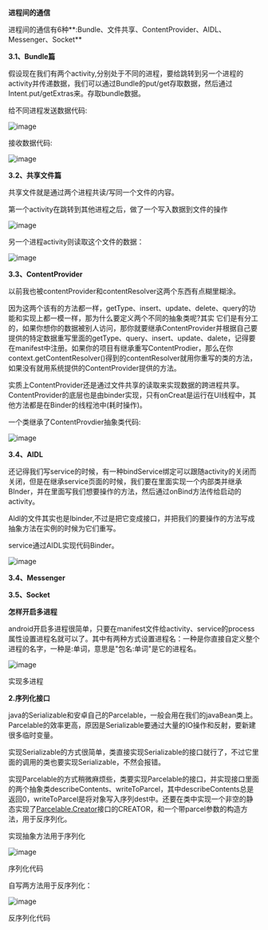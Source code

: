 **进程间的通信**

进程间的通信有6种**:Bundle、文件共享、ContentProvider、AIDL、Messenger、Socket**

**3.1、Bundle篇** 

假设现在我们有两个activity,分别处于不同的进程，要给跳转到另一个进程的activity并传递数据，我们可以通过Bundle的put/get存取数据，然后通过Intent.put/getExtras来。存取bundle数据。

给不同进程发送数据代码:

![image](https://upload-images.jianshu.io/upload_images/7730759-8a85d5b7c59ac213.png?imageMogr2/auto-orient/strip%7CimageView2/2/w/1240)

接收数据代码:

![image](https://upload-images.jianshu.io/upload_images/7730759-b51c17ba1576d45a.png?imageMogr2/auto-orient/strip%7CimageView2/2/w/1240)

**3.2、共享文件篇**

共享文件就是通过两个进程共读/写同一个文件的内容。

第一个activity在跳转到其他进程之后，做了一个写入数据到文件的操作

![image](https://upload-images.jianshu.io/upload_images/7730759-1fc2019ffe84044a.png?imageMogr2/auto-orient/strip%7CimageView2/2/w/1240)

另一个进程activity则读取这个文件的数据：

![image](https://upload-images.jianshu.io/upload_images/7730759-f7ad5534e1321453.png?imageMogr2/auto-orient/strip%7CimageView2/2/w/1240)

**3.3、ContentProvider**

以前我也被contentProvider和contentResolver这两个东西有点糊里糊涂。

因为这两个该有的方法都一样，getType、insert、update、delete、query的功能和实现上都一模一样，那为什么要定义两个不同的抽象类呢?其实 它们是有分工的，如果你想你的数据被别人访问，那你就要继承ContentProvider并根据自己要提供的特定数据重写里面的getType、query、insert、update、dalete，记得要在manifest中注册。如果你的项目有继承重写ContentProdier，那么在你context.getContentResolver()得到的contentResolver就用你重写的类的方法，如果没有就用系统提供的ContentProvider提供的方法。

实质上ContentProvider还是通过文件共享的读取来实现数据的跨进程共享。ContentProvider的底层也是由binder实现，只有onCreat是运行在UI线程中，其他方法都是在Binder的线程池中(耗时操作)。

一个类继承了ContentProvdier抽象类代码:

![image](https://upload-images.jianshu.io/upload_images/7730759-0e61bd978f767d1f.png?imageMogr2/auto-orient/strip%7CimageView2/2/w/1240)

**3.4、AIDL**

还记得我们写service的时候，有一种bindService绑定可以跟随activity的关闭而关闭，但是在继承service页面的时候，我们要在里面实现一个内部类并继承BInder，并在里面写我们想要操作的方法，然后通过onBind方法传给启动的activity。

Aldl的文件其实也是Ibinder,不过是把它变成接口，并把我们的要操作的方法写成抽象方法在实例的时候为它们重写。

service通过AIDL实现代码Binder。

![image](https://upload-images.jianshu.io/upload_images/7730759-c16c04ed570dbed9.png?imageMogr2/auto-orient/strip%7CimageView2/2/w/1240)

**3.4、Messenger**

**3.5、Socket** 

**怎样开启多进程** 

android开启多进程很简单，只要在manifest文件给activity、service的process属性设置进程名就可以了。其中有两种方式设置进程名：一种是你直接自定义整个进程的名字，一种是:单词，意思是"包名:单词"是它的进程名。

![image](https://upload-images.jianshu.io/upload_images/7730759-874735b0131a1805.png?imageMogr2/auto-orient/strip%7CimageView2/2/w/1240)

实现多进程

**2.序列化接口**

java的Serializable和安卓自己的Parcelable，一般会用在我们的javaBean类上。Parcelable的效率更高，原因是Serializable要通过大量的IO操作和反射，要新建很多临时变量。

实现Serializable的方式很简单，类直接实现Serializable的接口就行了，不过它里面的调用的类也要实现Serializable，不然会报错。

实现Parcelable的方式稍微麻烦些，类要实现Parcelable的接口，并实现接口里面的两个抽象类describeContents、writeToParcel，其中describeContents总是返回0，writeToParcel是将对象写入序列dest中。还要在类中实现一个非空的静态实现了[Parcelable.Creator](https://developer.android.google.cn/reference/android/os/Parcelable.Creator.html)接口的CREATOR，和一个带parcel参数的构造方法，用于反序列化。

实现抽象方法用于序列化

![image](https://upload-images.jianshu.io/upload_images/7730759-be9fab760ca91c87.png?imageMogr2/auto-orient/strip%7CimageView2/2/w/1240)

序列化代码

自写两方法用于反序列化：

![image](https://upload-images.jianshu.io/upload_images/7730759-818c7c9936a44626.png?imageMogr2/auto-orient/strip%7CimageView2/2/w/1240)

反序列化代码
